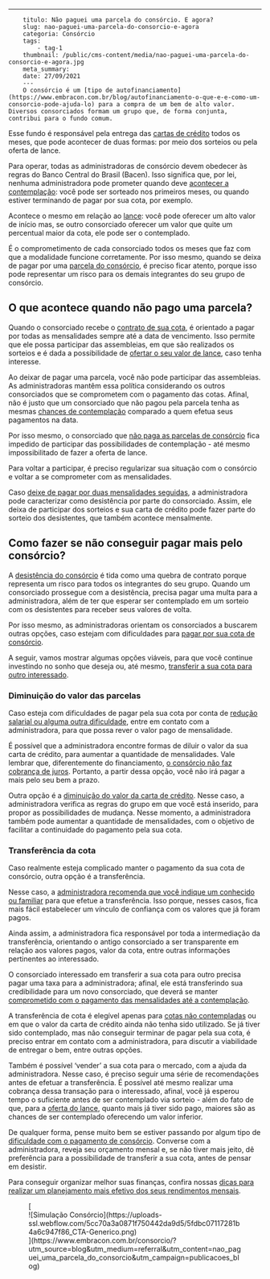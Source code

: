 ---
        titulo: Não paguei uma parcela do consórcio. E agora?
        slug: nao-paguei-uma-parcela-do-consorcio-e-agora
        categoria: Consórcio
        tags:
            - tag-1
        thumbnail: /public/cms-content/media/nao-paguei-uma-parcela-do-consorcio-e-agora.jpg
        meta_summary: 
        date: 27/09/2021
        ---
        O consórcio é um [tipo de autofinanciamento](https://www.embracon.com.br/blog/autofinanciamento-o-que-e-e-como-um-consorcio-pode-ajuda-lo) para a compra de um bem de alto valor. Diversos consorciados formam um grupo que, de forma conjunta, contribui para o fundo comum.

Esse fundo é responsável pela entrega das [cartas de crédito](https://www.embracon.com.br/blog/tudo-o-que-voce-precisa-saber-sobre-a-carta-de-credito-de-consorcios) todos os meses, que pode acontecer de duas formas: por meio dos sorteios ou pela oferta de lance.

Para operar, todas as administradoras de consórcio devem obedecer às regras do Banco Central do Brasil (Bacen). Isso significa que, por lei, nenhuma administradora pode prometer quando deve [acontecer a contemplação](https://www.embracon.com.br/blog/quais-sao-as-formas-de-contemplacao): você pode ser sorteado nos primeiros meses, ou quando estiver terminando de pagar por sua cota, por exemplo.

Acontece o mesmo em relação ao [lance](https://www.embracon.com.br/blog/como-funcionam-os-tipos-de-lances-no-consorcio): você pode oferecer um alto valor de início mas, se outro consorciado oferecer um valor que quite um percentual maior da cota, ele pode ser o contemplado.

É o comprometimento de cada consorciado todos os meses que faz com que a modalidade funcione corretamente. Por isso mesmo, quando se deixa de pagar por uma [parcela do consórcio](https://www.embracon.com.br/blog/como-e-feito-o-pagamento-da-parcela-do-consorcio), é preciso ficar atento, porque isso pode representar um risco para os demais integrantes do seu grupo de consórcio.

O que acontece quando não pago uma parcela?
-------------------------------------------

Quando o consorciado recebe o [contrato de sua cota](https://www.embracon.com.br/blog/saiba-o-que-avaliar-antes-de-assinar-um-contrato-de-consorcio), é orientado a pagar por todas as mensalidades sempre até a data de vencimento. Isso permite que ele possa participar das assembleias, em que são realizados os sorteios e é dada a possibilidade de [ofertar o seu valor de lance](https://www.embracon.com.br/blog/saiba-como-definir-o-valor-de-lance-para-ser-contemplado-mais-rapido), caso tenha interesse.

Ao deixar de pagar uma parcela, você não pode participar das assembleias. As administradoras mantêm essa política considerando os outros consorciados que se comprometem com o pagamento das cotas. Afinal, não é justo que um consorciado que não pagou pela parcela tenha as mesmas [chances de contemplação](https://www.embracon.com.br/blog/como-ser-contemplado-mais-rapido-no-consorcio) comparado a quem efetua seus pagamentos na data.

Por isso mesmo, o consorciado que [não paga as parcelas de consórcio](https://www.embracon.com.br/conhecaoconsorcio/quais-sao-os-riscos-de-nao-pagar-as-parcelas-do-consorcio) fica impedido de participar das possibilidades de contemplação - até mesmo impossibilitado de fazer a oferta de lance.

Para voltar a participar, é preciso regularizar sua situação com o consórcio e voltar a se comprometer com as mensalidades.

Caso [deixe de pagar por duas mensalidades seguidas](https://www.embracon.com.br/blog/nao-consigo-pagar-meu-consorcio-e-agora), a administradora pode caracterizar como desistência por parte do consorciado. Assim, ele deixa de participar dos sorteios e sua carta de crédito pode fazer parte do sorteio dos desistentes, que também acontece mensalmente.

Como fazer se não conseguir pagar mais pelo consórcio?
------------------------------------------------------

A [desistência do consórcio](https://www.embracon.com.br/blog/quais-sao-os-resultados-ao-desistir-do-consorcio) é tida como uma quebra de contrato porque representa um risco para todos os integrantes do seu grupo. Quando um consorciado prossegue com a desistência, precisa pagar uma multa para a administradora, além de ter que esperar ser contemplado em um sorteio com os desistentes para receber seus valores de volta.

Por isso mesmo, as administradoras orientam os consorciados a buscarem outras opções, caso estejam com dificuldades para [pagar por sua cota de consórcio](https://www.embracon.com.br/blog/entenda-o-pagamento-do-bem-no-consorcio).

A seguir, vamos mostrar algumas opções viáveis, para que você continue investindo no sonho que deseja ou, até mesmo, [transferir a sua cota para outro interessado](https://www.embracon.com.br/blog/tire-todas-as-suas-duvidas-sobre-transferencia-de-consorcio).

### Diminuição do valor das parcelas

Caso esteja com dificuldades de pagar pela sua cota por conta de [redução salarial ou alguma outra dificuldade](https://www.embracon.com.br/blog/perda-de-renda-como-lidar), entre em contato com a administradora, para que possa rever o valor pago de mensalidade.

É possível que a administradora encontre formas de diluir o valor da sua carta de crédito, para aumentar a quantidade de mensalidades. Vale lembrar que, diferentemente do financiamento, [o consórcio não faz cobrança de juros](https://www.embracon.com.br/blog/consorcio-nao-tem-juros-entenda). Portanto, a partir dessa opção, você não irá pagar a mais pelo seu bem a prazo.

Outra opção é a [diminuição do valor da carta de crédito](https://www.embracon.com.br/conhecaoconsorcio/minha-cota-foi-contemplada-posso-aumentar-ou-reduzir-o-valor-do-meu-credito). Nesse caso, a administradora verifica as regras do grupo em que você está inserido, para propor as possibilidades de mudança. Nesse momento, a administradora também pode aumentar a quantidade de mensalidades, com o objetivo de facilitar a continuidade do pagamento pela sua cota.

### Transferência da cota

Caso realmente esteja complicado manter o pagamento da sua cota de consórcio, outra opção é a transferência.

Nesse caso, a [administradora recomenda que você indique um conhecido ou familiar](https://www.embracon.com.br/conhecaoconsorcio/posso-transferir-minha-cota-de-consorcio-para-outra-pessoa) para que efetue a transferência. Isso porque, nesses casos, fica mais fácil estabelecer um vínculo de confiança com os valores que já foram pagos.

Ainda assim, a administradora fica responsável por toda a intermediação da transferência, orientando o antigo consorciado a ser transparente em relação aos valores pagos, valor da cota, entre outras informações pertinentes ao interessado.

O consorciado interessado em transferir a sua cota para outro precisa pagar uma taxa para a administradora; afinal, ele está transferindo sua credibilidade para um novo consorciado, que deverá se manter [comprometido com o pagamento das mensalidades até a contemplação](https://www.embracon.com.br/blog/11-coisas-que-voce-precisa-saber-sobre-a-parcela-do-consorcio).

A transferência de cota é elegível apenas para [cotas não contempladas](https://www.embracon.com.br/blog/entenda-o-que-e-e-como-funciona-uma-cota-de-consorcio) ou em que o valor da carta de crédito ainda não tenha sido utilizado. Se já tiver sido contemplado, mas não conseguir terminar de pagar pela sua cota, é preciso entrar em contato com a administradora, para discutir a viabilidade de entregar o bem, entre outras opções.

Também é possível ‘vender’ a sua cota para o mercado, com a ajuda da administradora. Nesse caso, é preciso seguir uma série de recomendações antes de efetuar a transferência. É possível até mesmo realizar uma cobrança dessa transação para o interessado, afinal, você já esperou tempo o suficiente antes de ser contemplado via sorteio - além do fato de que, para a [oferta do lance](https://www.embracon.com.br/blog/como-fazer-oferta-de-lance-em-consorcio), quanto mais já tiver sido pago, maiores são as chances de ser contemplado oferecendo um valor inferior.

De qualquer forma, pense muito bem se estiver passando por algum tipo de [dificuldade com o pagamento de consórcio](https://www.embracon.com.br/conhecaoconsorcio/estou-com-dificuldades-para-manter-o-meu-consorcio-e-nao-quero-perder-o-meu-dinheiro-quais-as-opcoes). Converse com a administradora, reveja seu orçamento mensal e, se não tiver mais jeito, dê preferência para a possibilidade de transferir a sua cota, antes de pensar em desistir.

Para conseguir organizar melhor suas finanças, confira nossas [dicas para realizar um planejamento mais efetivo dos seus rendimentos mensais](https://www.embracon.com.br/blog/a-importancia-de-organizar-e-fazer-um-orcamento-pessoal).

<figure class="w-richtext-figure-type-image w-richtext-align-center">[<div>![Simulação Consórcio](https://uploads-ssl.webflow.com/5cc70a3a0871f750442da9d5/5fdbc07117281b4a6c947f86_CTA-Generico.png)</div>](https://www.embracon.com.br/consorcio/?utm_source=blog&utm_medium=referral&utm_content=nao_paguei_uma_parcela_do_consorcio&utm_campaign=publicacoes_blog)</figure>
        